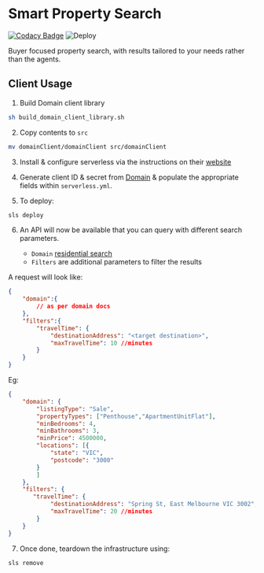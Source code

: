 # Smart Property Search

[![Codacy Badge](https://app.codacy.com/project/badge/Grade/f69662f84ff54c2ba386c994dd140eb0)](https://www.codacy.com/manual/yeltahir/smart-property-search?utm_source=github.com&utm_medium=referral&utm_content=diabolical-ninja/smart-property-search&utm_campaign=Badge_Grade)      ![Deploy](https://github.com/diabolical-ninja/smart-property-search/workflows/Deploy%20Feature%20Branch/badge.svg)

Buyer focused property search, with results tailored to your needs rather than the agents.

## Client Usage

1.  Build Domain client library

```sh
sh build_domain_client_library.sh
```

2.  Copy contents to `src`

```sh
mv domainClient/domainClient src/domainClient
```

3.  Install & configure serverless via the instructions on their [website](https://www.serverless.com/framework/docs/getting-started/)


4.  Generate client ID & secret from [Domain](https://developer.domain.com.au/docs/introduction) & populate the appropriate fields within `serverless.yml`.

5.  To deploy:

```sh
sls deploy
```

6.  An API will now be available that you can query with different search parameters.

    -   `Domain` [residential search](https://developer.domain.com.au/docs/latest/apis/pkg_agents_listings/references/listings_detailedresidentialsearch)
    -   `Filters` are additional parameters to filter the results

A request will look like:

```json
{
    "domain":{
        // as per domain docs
    },
    "filters":{
        "travelTime": {
            "destinationAddress": "<target destination>",
            "maxTravelTime": 10 //minutes
        }
    }
}
```

Eg:

```json
{
    "domain": {
        "listingType": "Sale",
        "propertyTypes": ["Penthouse","ApartmentUnitFlat"],
        "minBedrooms": 4,
        "minBathrooms": 3,
        "minPrice": 4500000,
        "locations": [{
            "state": "VIC",
            "postcode": "3000"
        }
        ]
    },
    "filters": {
       "travelTime": {
            "destinationAddress": "Spring St, East Melbourne VIC 3002",
            "maxTravelTime": 20 //minutes
        }
    }
}
```

7.  Once done, teardown the infrastructure using:

```sh
sls remove
```
